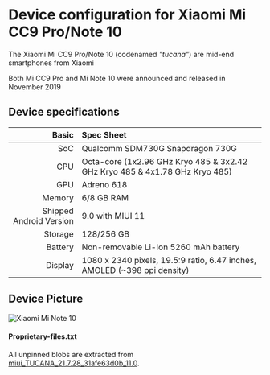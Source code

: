 Device configuration for Xiaomi Mi CC9 Pro/Note 10
============================================

The Xiaomi Mi CC9 Pro/Note 10 (codenamed _"tucana"_) are mid-end smartphones from Xiaomi

Both Mi CC9 Pro and Mi Note 10 were announced and released in November 2019

## Device specifications

Basic   | Spec Sheet
-------:|:-------------------------
SoC     | Qualcomm SDM730G Snapdragon 730G
CPU     | Octa-core (1x2.96 GHz Kryo 485 & 3x2.42 GHz Kryo 485 & 4x1.78 GHz Kryo 485)
GPU     | Adreno 618
Memory  | 6/8 GB RAM
Shipped Android Version | 9.0 with MIUI 11
Storage | 128/256 GB
Battery | Non-removable Li-Ion 5260 mAh battery
Display | 1080 x 2340 pixels, 19.5:9 ratio, 6.47 inches, AMOLED (~398 ppi density)

## Device Picture

![Xiaomi Mi Note 10](https://xiaomi-mi.com/uploads/CatalogueImage/mi-note-10%20(2)_17838_1573854333.jpg "Xiaomi Mi Note 10 in black")

#### Proprietary-files.txt
All unpinned blobs are extracted from [miui_TUCANA_21.7.28_31afe63d0b_11.0](https://bigota.d.miui.com/21.7.28/miui_TUCANA_21.7.28_31afe63d0b_11.0.zip).
